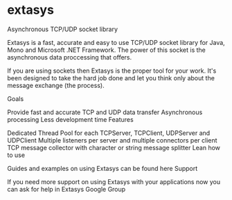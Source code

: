 extasys
=======

Asynchronous TCP/UDP socket library

Extasys is a fast, accurate and easy to use TCP/UDP socket library for Java, Mono and Microsoft .NET Framework. The power of this socket is the asynchronous data proccessing that offers.

If you are using sockets then Extasys is the proper tool for your work. It's been designed to take the hard job done and let you think only about the message exchange (the process).

Goals

Provide fast and accurate TCP and UDP data transfer
Asynchronous processing
Less development time
Features

Dedicated Thread Pool for each TCPServer, TCPClient, UDPServer and UDPClient
Multiple listeners per server and multiple connectors per client
TCP message collector with character or string message splitter
Lean how to use

Guides and examples on using Extasys can be found here
Support

If you need more support on using Extasys with your applications now you can ask for help in Extasys Google Group
